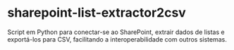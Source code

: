 # sharepoint-list-extractor2csv
Script em Python para conectar-se ao SharePoint, extrair dados de listas e exportá-los para CSV, facilitando a interoperabilidade com outros sistemas.
